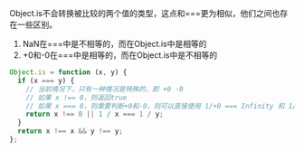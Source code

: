 Object.is不会转换被比较的两个值的类型，这点和===更为相似，他们之间也存在一些区别。  
1. NaN在===中是不相等的，而在Object.is中是相等的  
2. +0和-0在===中是相等的，而在Object.is中是不相等的
```js
Object.is = function (x, y) {
  if (x === y) {
    // 当前情况下，只有一种情况是特殊的，即 +0 -0
    // 如果 x !== 0，则返回true
    // 如果 x === 0，则需要判断+0和-0，则可以直接使用 1/+0 === Infinity 和 1/-0 === -Infinity来进行判断
    return x !== 0 || 1 / x === 1 / y;
  }
  return x !== x && y !== y;
};
```